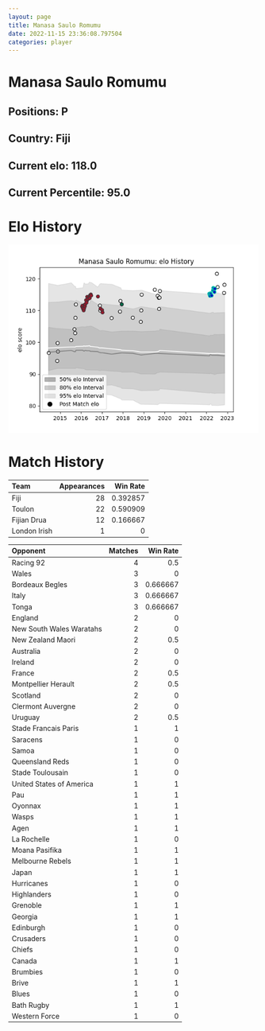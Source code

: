 ```yaml
---  
layout: page  
title: Manasa Saulo Romumu  
date: 2022-11-15 23:36:08.797504  
categories: player  
---
```

# Manasa Saulo Romumu

## Positions: P

## Country: Fiji

## Current elo: 118.0

## Current Percentile: 95.0

# Elo History


![elo history](history_ManasaSauloRomumu.png)
# Match History


| Team         |   Appearances |   Win Rate |
|:-------------|--------------:|-----------:|
| Fiji         |            28 |   0.392857 |
| Toulon       |            22 |   0.590909 |
| Fijian Drua  |            12 |   0.166667 |
| London Irish |             1 |   0        |

| Opponent                 |   Matches |   Win Rate |
|:-------------------------|----------:|-----------:|
| Racing 92                |         4 |   0.5      |
| Wales                    |         3 |   0        |
| Bordeaux Begles          |         3 |   0.666667 |
| Italy                    |         3 |   0.666667 |
| Tonga                    |         3 |   0.666667 |
| England                  |         2 |   0        |
| New South Wales Waratahs |         2 |   0        |
| New Zealand Maori        |         2 |   0.5      |
| Australia                |         2 |   0        |
| Ireland                  |         2 |   0        |
| France                   |         2 |   0.5      |
| Montpellier Herault      |         2 |   0.5      |
| Scotland                 |         2 |   0        |
| Clermont Auvergne        |         2 |   0        |
| Uruguay                  |         2 |   0.5      |
| Stade Francais Paris     |         1 |   1        |
| Saracens                 |         1 |   0        |
| Samoa                    |         1 |   0        |
| Queensland Reds          |         1 |   0        |
| Stade Toulousain         |         1 |   0        |
| United States of America |         1 |   1        |
| Pau                      |         1 |   1        |
| Oyonnax                  |         1 |   1        |
| Wasps                    |         1 |   1        |
| Agen                     |         1 |   1        |
| La Rochelle              |         1 |   0        |
| Moana Pasifika           |         1 |   1        |
| Melbourne Rebels         |         1 |   1        |
| Japan                    |         1 |   1        |
| Hurricanes               |         1 |   0        |
| Highlanders              |         1 |   0        |
| Grenoble                 |         1 |   1        |
| Georgia                  |         1 |   1        |
| Edinburgh                |         1 |   0        |
| Crusaders                |         1 |   0        |
| Chiefs                   |         1 |   0        |
| Canada                   |         1 |   1        |
| Brumbies                 |         1 |   0        |
| Brive                    |         1 |   1        |
| Blues                    |         1 |   0        |
| Bath Rugby               |         1 |   1        |
| Western Force            |         1 |   0        |